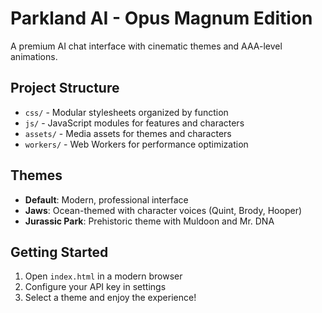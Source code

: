# Parkland AI - Opus Magnum Edition

A premium AI chat interface with cinematic themes and AAA-level animations.

## Project Structure

- `css/` - Modular stylesheets organized by function
- `js/` - JavaScript modules for features and characters  
- `assets/` - Media assets for themes and characters
- `workers/` - Web Workers for performance optimization

## Themes

- **Default**: Modern, professional interface
- **Jaws**: Ocean-themed with character voices (Quint, Brody, Hooper)
- **Jurassic Park**: Prehistoric theme with Muldoon and Mr. DNA

## Getting Started

1. Open `index.html` in a modern browser
2. Configure your API key in settings
3. Select a theme and enjoy the experience!
